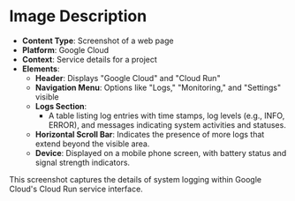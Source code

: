 # Image Description

- **Content Type**: Screenshot of a web page
- **Platform**: Google Cloud
- **Context**: Service details for a project
- **Elements**:
  - **Header**: Displays "Google Cloud" and "Cloud Run"
  - **Navigation Menu**: Options like "Logs," "Monitoring," and "Settings" visible
  - **Logs Section**: 
    - A table listing log entries with time stamps, log levels (e.g., INFO, ERROR), and messages indicating system activities and statuses.
  - **Horizontal Scroll Bar**: Indicates the presence of more logs that extend beyond the visible area.
  - **Device**: Displayed on a mobile phone screen, with battery status and signal strength indicators.

This screenshot captures the details of system logging within Google Cloud's Cloud Run service interface.